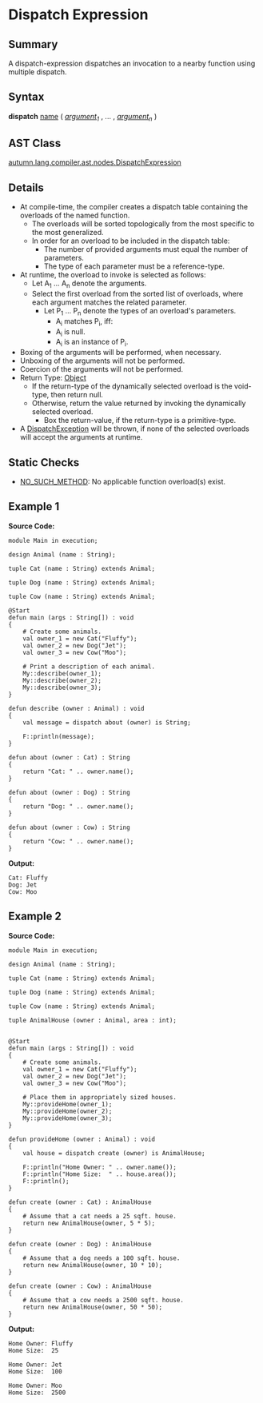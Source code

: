 # Dispatch Expression

## Summary

A dispatch-expression dispatches an invocation to a nearby function using multiple dispatch.

## Syntax

<div class="syntax">
<b>dispatch</b> <a href="Name.md">name</a> ( <i><a href="Expression.md">argument</a><sub>1</sub></i> , ... , <i><a href="Expression.md">argument</a><sub>n</sub></i> )<br>
</div>

## AST Class

[autumn.lang.compiler.ast.nodes.DispatchExpression](https://www.mackenziehigh.com/autumn/javadoc/autumn/lang/compiler/ast/nodes/DispatchExpression.html)

## Details

+ At compile-time, the compiler creates a dispatch table containing the overloads of the named function.
  + The overloads will be sorted topologically from the most specific to the most generalized.
  + In order for an overload to be included in the dispatch table:
    + The number of provided arguments must equal the number of parameters.
    + The type of each parameter must be a reference-type.
+ At runtime, the overload to invoke is selected as follows:
  + Let A<sub>1</sub> ... A<sub>n</sub> denote the arguments.
  + Select the first overload from the sorted list of overloads, where each argument matches the related parameter.
    + Let P<sub>1</sub> ... P<sub>n</sub> denote the types of an overload's parameters.
      + A<sub>i</sub> matches P<sub>i</sub>, iff:
      + A<sub>i</sub> is null.
      + A<sub>i</sub> is an instance of P<sub>i</sub>.
+ Boxing of the arguments will be performed, when necessary.
+ Unboxing of the arguments will not be performed.
+ Coercion of the arguments will not be performed.
+ Return Type: [Object](https://docs.oracle.com/javase/7/docs/api/java/lang/Object.html)
  + If the return-type of the dynamically selected overload is the void-type, then return null.
  + Otherwise, return the value returned by invoking the dynamically selected overload.
    + Box the return-value, if the return-type is a primitive-type.
+ A [DispatchException](https://mackenzie-high.github.io/autumn/javadoc/autumn/lang/exceptions/DispatchException.html) will be thrown, if none of the selected overloads will accept the arguments at runtime.

## Static Checks

+ [NO_SUCH_METHOD](https://www.mackenziehigh.com/autumn/javadoc/autumn/lang/compiler/errors/ErrorCode.html#NO_SUCH_METHOD): No applicable function overload(s) exist.

## Example 1

**Source Code:**

```plain
module Main in execution;

design Animal (name : String);

tuple Cat (name : String) extends Animal;

tuple Dog (name : String) extends Animal;

tuple Cow (name : String) extends Animal;

@Start
defun main (args : String[]) : void
{
    # Create some animals. 
    val owner_1 = new Cat("Fluffy");
    val owner_2 = new Dog("Jet");
    val owner_3 = new Cow("Moo");

    # Print a description of each animal. 
    My::describe(owner_1);
    My::describe(owner_2);
    My::describe(owner_3);
}

defun describe (owner : Animal) : void
{
    val message = dispatch about (owner) is String;

    F::println(message);
}

defun about (owner : Cat) : String
{
    return "Cat: " .. owner.name();
}

defun about (owner : Dog) : String
{
    return "Dog: " .. owner.name();
}

defun about (owner : Cow) : String
{
    return "Cow: " .. owner.name();
}
```

**Output:**

```plain
Cat: Fluffy
Dog: Jet
Cow: Moo
```

## Example 2

**Source Code:**

```plain
module Main in execution;

design Animal (name : String);

tuple Cat (name : String) extends Animal;

tuple Dog (name : String) extends Animal;

tuple Cow (name : String) extends Animal;

tuple AnimalHouse (owner : Animal, area : int);


@Start
defun main (args : String[]) : void
{
    # Create some animals. 
    val owner_1 = new Cat("Fluffy");
    val owner_2 = new Dog("Jet");
    val owner_3 = new Cow("Moo");

    # Place them in appropriately sized houses.
    My::provideHome(owner_1);
    My::provideHome(owner_2);
    My::provideHome(owner_3);
}

defun provideHome (owner : Animal) : void
{
    val house = dispatch create (owner) is AnimalHouse;

    F::println("Home Owner: " .. owner.name());
    F::println("Home Size:  " .. house.area());
    F::println();
}

defun create (owner : Cat) : AnimalHouse
{
    # Assume that a cat needs a 25 sqft. house. 
    return new AnimalHouse(owner, 5 * 5);
}

defun create (owner : Dog) : AnimalHouse
{
    # Assume that a dog needs a 100 sqft. house. 
    return new AnimalHouse(owner, 10 * 10);
}

defun create (owner : Cow) : AnimalHouse
{
    # Assume that a cow needs a 2500 sqft. house. 
    return new AnimalHouse(owner, 50 * 50);
}
```

**Output:**

```plain
Home Owner: Fluffy
Home Size:  25

Home Owner: Jet
Home Size:  100

Home Owner: Moo
Home Size:  2500
```

